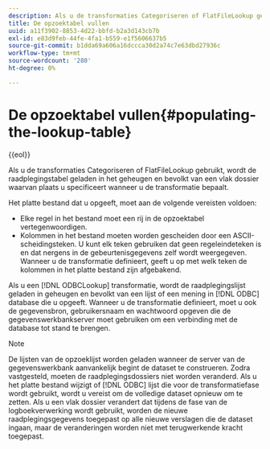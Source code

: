```yaml
---
description: Als u de transformaties Categoriseren of FlatFileLookup gebruikt, wordt de raadplegingstabel geladen in het geheugen en bevolkt van een vlak dossier waarvan plaats u specificeert wanneer u de transformatie bepaalt.
title: De opzoektabel vullen
uuid: a11f3902-8853-4d22-bbfd-b2a3d143cb7b
exl-id: e83d9feb-44fe-4fa1-b559-e1f5606637b5
source-git-commit: b1dda69a606a16dccca30d2a74c7e63dbd27936c
workflow-type: tm+mt
source-wordcount: '280'
ht-degree: 0%

---
```


# De opzoektabel vullen{#populating-the-lookup-table}

{{eol}}

Als u de transformaties Categoriseren of FlatFileLookup gebruikt, wordt de raadplegingstabel geladen in het geheugen en bevolkt van een vlak dossier waarvan plaats u specificeert wanneer u de transformatie bepaalt.

Het platte bestand dat u opgeeft, moet aan de volgende vereisten voldoen:

* Elke regel in het bestand moet een rij in de opzoektabel vertegenwoordigen.
* Kolommen in het bestand moeten worden gescheiden door een ASCII-scheidingsteken. U kunt elk teken gebruiken dat geen regeleindeteken is en dat nergens in de gebeurtenisgegevens zelf wordt weergegeven. Wanneer u de transformatie definieert, geeft u op met welk teken de kolommen in het platte bestand zijn afgebakend.

Als u een [!DNL ODBCLookup] transformatie, wordt de raadplegingslijst geladen in geheugen en bevolkt van een lijst of een mening in [!DNL ODBC] database die u opgeeft. Wanneer u de transformatie definieert, moet u ook de gegevensbron, gebruikersnaam en wachtwoord opgeven die de gegevenswerkbankserver moet gebruiken om een verbinding met de database tot stand te brengen.

>[!NOTE]
>
>De lijsten van de opzoeklijst worden geladen wanneer de server van de gegevenswerkbank aanvankelijk begint de dataset te construeren. Zodra vastgesteld, moeten de raadplegingsdossiers niet worden veranderd. Als u het platte bestand wijzigt of [!DNL ODBC] lijst die voor de transformatiefase wordt gebruikt, wordt u vereist om de volledige dataset opnieuw om te zetten. Als u een vlak dossier verandert dat tijdens de fase van de logboekverwerking wordt gebruikt, worden de nieuwe raadplegingsgegevens toegepast op alle nieuwe verslagen die de dataset ingaan, maar de veranderingen worden niet met terugwerkende kracht toegepast.
